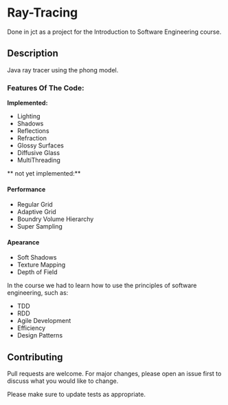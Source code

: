 # Ray-Tracing
Done in jct as a project for the Introduction to Software Engineering course.

## Description
Java ray tracer using the phong model.

### Features Of The Code:
**Implemented:**
* Lighting
* Shadows
* Reflections
* Refraction
* Glossy Surfaces
* Diffusive Glass
* MultiThreading

** not yet implemented:**
#### Performance
* Regular Grid
* Adaptive Grid
* Boundry Volume Hierarchy
* Super Sampling
#### Apearance
* Soft Shadows
* Texture Mapping
* Depth of Field

In the course we had to learn how to use the principles of software engineering,
such as:
* TDD
* RDD
* Agile Development
* Efficiency 
* Design Patterns

## Contributing
Pull requests are welcome. For major changes, please open an issue first to discuss what you would like to change.

Please make sure to update tests as appropriate.
